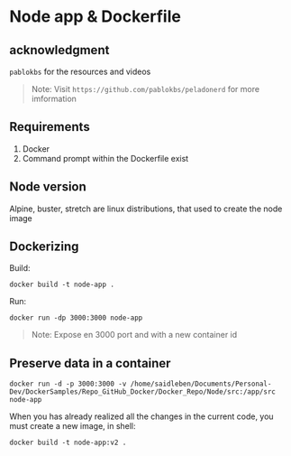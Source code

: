 # Node app & Dockerfile
## acknowledgment
`pablokbs` for the resources and videos
> Note: Visit `https://github.com/pablokbs/peladonerd` for more imformation

## Requirements
1. Docker
2. Command prompt within the Dockerfile exist

## Node version
Alpine, buster, stretch are linux distributions, that used to create the node image

## Dockerizing

Build:

```console
docker build -t node-app .

```
Run:

```console
docker run -dp 3000:3000 node-app

```
> Note: Expose en 3000 port and with a new container id

## Preserve data in a container

```console
docker run -d -p 3000:3000 -v /home/saidleben/Documents/Personal-Dev/DockerSamples/Repo_GitHub_Docker/Docker_Repo/Node/src:/app/src node-app
```
When you has already realized all the changes in the current code, you must create a new image, in shell:

```console
docker build -t node-app:v2 .
```


